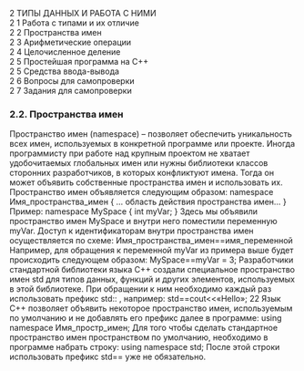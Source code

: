 2  ТИПЫ ДАННЫХ И РАБОТА С НИМИ                                    
 2 1  Работа с типами и их отличие                                               
 2 2  Пространства имен                                                          
 2 3  Арифметические операции                               
 2 4  Целочисленное деление                                                           
 2 5  Простейшая программа на С++                     
 2 5  Средства ввода-вывода                            
 2 6  Вопросы для самопроверки                     
 2 7  Задания для самопроверки     

### 2.2. Пространства имен 
 Пространство имен (namespace) – позволяет обеспечить уникальность всех имен, используемых в конкретной программе или проекте. Иногда программисту при работе над крупным проектом не хватает удобочитаемых глобальных имен или нужны библиотеки классов сторонних разработчиков, в которых конфликтуют имена. Тогда он может объявить собственные пространства имен и использовать их. Пространство имен объявляется следующим образом: namespace Имя_пространства_имен { … область действия пространства имен… } Пример: namespace MySpace { int myVar; } Здесь мы объявили пространство имен MySpace и внутри него поместили переменную myVar. Доступ к идентификаторам внутри пространства имен осуществляется по схеме: Имя_пространства_имен==имя_переменной Например, для обращения к переменной myVar из примера выше будет происходить следующем образом: MySpace==myVar = 3; Разработчики стандартной библиотеки языка С++ создали специальное пространство имен std для типов данных, функций и других элементов, используемых в этой библиотеке. При обращении к ним необходимо каждый раз использовать префикс std:: , например: std==cout<<«Hello»; 22 Язык С++ позволяет объявить некоторое пространство имен, используемым по умолчанию и не добавлять его префикс далее в программе: using namespace Имя_простр_имен; Для того чтобы сделать стандартное пространство имен пространством по умолчанию, необходимо в программе набрать строку: using namespace std; После этой строки использовать префикс std== уже не обязательно.